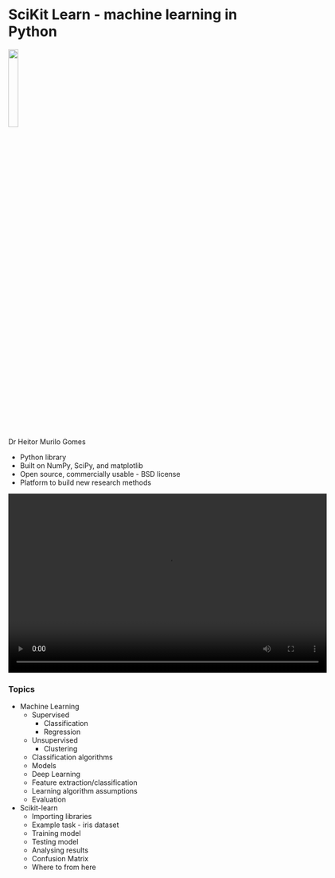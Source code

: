 # SciKit Learn - machine learning in Python
<img width="20%" height="20%" src="/taiao-docs/img/scikit-learn-logo.bmp">
<br>
Dr Heitor Murilo Gomes


* Python library
* Built on NumPy, SciPy, and matplotlib
* Open source, commercially usable - BSD license
* Platform to build new research methods

<video class="video" width="640" height="360" controls>
    <source src="/taiao-docs/video/Scikit-learn_ Dr. Heitor Gomes.mp4" type="video/mp4">
</video>

### Topics
* Machine Learning
    * Supervised
        * Classification
        * Regression
    * Unsupervised
        * Clustering
    * Classification algorithms
    * Models
    * Deep Learning
    * Feature extraction/classification
    * Learning algorithm assumptions
    * Evaluation
* Scikit-learn
    * Importing libraries
    * Example task - iris dataset
    * Training model
    * Testing model
    * Analysing results
    * Confusion Matrix
    * Where to from here

